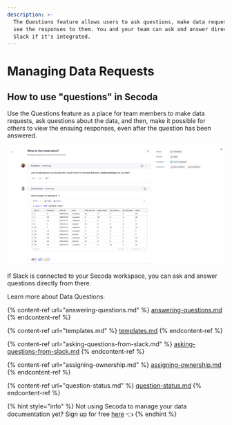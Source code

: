 ```yaml
---
description: >-
  The Questions feature allows users to ask questions, make data requests, and
  see the responses to them. You and your team can ask and answer directly from
  Slack if it's integrated.
---
```


# Managing Data Requests

## **How to use "questions" in Secoda** <a href="#h_3a4bfd6458" id="h_3a4bfd6458"></a>

Use the Questions feature as a place for team members to make data requests, ask questions about the data, and then, make it possible for others to view the ensuing responses, even after the question has been answered.&#x20;

![](<../../.gitbook/assets/Screen Shot 2022-04-08 at 12.34.50 PM.png>)

If Slack is connected to your Secoda workspace, you can ask and answer questions directly from there.&#x20;

Learn more about Data Questions:

{% content-ref url="answering-questions.md" %}
[answering-questions.md](answering-questions.md)
{% endcontent-ref %}

{% content-ref url="templates.md" %}
[templates.md](templates.md)
{% endcontent-ref %}

{% content-ref url="asking-questions-from-slack.md" %}
[asking-questions-from-slack.md](asking-questions-from-slack.md)
{% endcontent-ref %}

{% content-ref url="assigning-ownership.md" %}
[assigning-ownership.md](assigning-ownership.md)
{% endcontent-ref %}

{% content-ref url="question-status.md" %}
[question-status.md](question-status.md)
{% endcontent-ref %}

{% hint style="info" %}
Not using Secoda to manage your data documentation yet? Sign up for free [here](https://app.secoda.co/auth/realms/master/protocol/openid-connect/registrations?clie\[%E2%80%A6]openid%20email\&redirect\_uri=https://app.secoda.co\&kc\_locale=en) 👈
{% endhint %}
